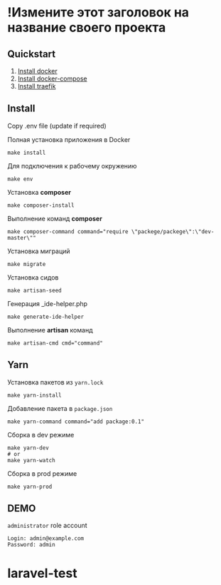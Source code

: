 # !Измените этот заголовок на название своего проекта

## Quickstart
1. [Install docker](https://docs.docker.com/install/)
2. [Install docker-compose](https://docs.docker.com/compose/install/)
3. [Install traefik](https://github.com/mediaten/traefik)

## Install
Copy .env file (update if required)

Полная установка приложения в Docker 
```
make install
```

Для подключения к рабочему окружению 
```
make env
```

Установка **composer**
```
make composer-install
```

Выполнение команд **composer**
```
make composer-command command="require \"packege/packege\":\"dev-master\""
```

Установка миграций
```
make migrate
```

Установка сидов
```
make artisan-seed
```

Генерация _ide-helper.php
```
make generate-ide-helper
```

Выполнение **artisan** команд
```
make artisan-cmd cmd="command"
```

## Yarn

Установка пакетов из `yarn.lock`
```
make yarn-install
```

Добавление пакета в `package.json`
```
make yarn-command command="add package:0.1"
```

Сборка в dev режиме
```
make yarn-dev
# or 
make yarn-watch
```

Сборка в prod режиме
```
make yarn-prod
```

## DEMO

`administrator` role account
```
Login: admin@example.com
Password: admin
```
# laravel-test
